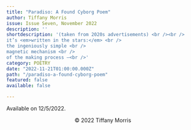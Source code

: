 ```yaml
---
title: "Paradiso: A Found Cyborg Poem"
author: Tiffany Morris
issue: Issue Seven, November 2022
description: ''
shortdescription: '(taken from 2020s advertisements) <br /><br />
it’s <em>written in the stars:</em> <br />
the ingeniously simple <br />
magnetic mechanism <br />
of the making process —<br />'
category: POETRY
date: "2022-11-21T01:00:00.000Z"
path: "/paradiso-a-found-cyborg-poem"
featured: false
available: false

---
```


Available on 12/5/2022.


<p style="text-align: center;">© 2022 Tiffany Morris</p>